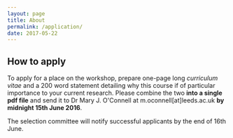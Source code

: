 ```yaml
---
layout: page
title: About
permalink: /application/
date: 2017-05-22
---
```


## How to apply

To apply for a place on the workshop, prepare one-page long _curriculum vitae_ and a 200 word statement detailing why this course if of particular importance to your current research. Please combine the two  **into a single pdf file** and send it to Dr Mary J. O'Connell at m.oconnell[at]leeds.ac.uk **by midnight 15th June 2016**.

The selection committee will notify successful applicants by the end of 16th June.
